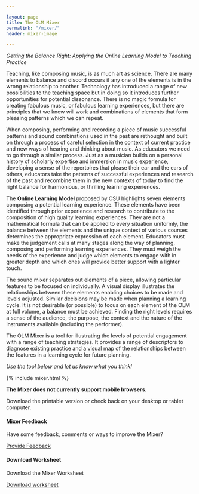 ```yaml
---

layout: page
title: The OLM Mixer
permalink: "/mixer/"
header: mixer-image

---
```


*Getting the Balance Right: Applying the Online Learning Model to Teaching Practice*

Teaching, like composing music, is as much art as science. There are many elements to balance and discord occurs if any one of the elements is in the wrong relationship to another. Technology has introduced a range of new possibilities to the teaching space but in doing so it introduces further opportunities for potential dissonance. There is no magic formula for creating fabulous music, or fabulous learning experiences, but there are principles that we know will work and combinations of elements that form pleasing patterns which we can repeat.

When composing, performing and recording a piece of music successful patterns and sound combinations used in the past are rethought and built on through a process of careful selection in the context of current practice and new ways of hearing and thinking about music. As educators we need to go through a similar process. Just as a musician builds on a personal history of scholarly expertise and immersion in music experience, developing a sense of the repertoires that please their ear and the ears of others, educators take the patterns of successful experiences and research of the past and recombine them in the new contexts of today to find the right balance for harmonious, or thrilling learning experiences.

The **Online Learning Model** proposed by CSU highlights seven elements composing a potential learning experience. These elements have been identified through prior experience and research to contribute to the composition of high quality learning experiences. They are not a mathematical formula that can be applied to every situation uniformly, the balance between the elements and the unique context of various courses determines the appropriate expression of each element. Educators must make the judgement calls at many stages along the way of planning, composing and performing learning experiences. They must weigh the needs of the experience and judge which elements to engage with in greater depth and which ones will provide better support with a lighter touch.

The sound mixer separates out elements of a piece, allowing particular features to be focused on individually. A visual display illustrates the relationships between these elements enabling choices to be made and levels adjusted. Similar decisions may be made when planning a learning cycle. It is not desirable (or possible) to focus on each element of the OLM at full volume, a balance must be achieved. Finding the right levels requires a sense of the audience, the purpose, the context and the nature of the instruments available (including the performer).

The OLM  Mixer is a tool for illustrating the levels of potential engagement with a range of teaching strategies. It provides a range of descriptors to diagnose existing practice and a visual map of the relationships between the features in a learning cycle for future planning.

*Use the tool below and let us know what you think!*

{% include mixer.html %}

<section class="">

<div id="for-mobile" class="u-release orange-bg extra-padding">
    <div class="column-flex container white">
    <p><strong>The Mixer does not currently support mobile browsers</strong>.</p>
    <p>Download the printable version or check back on your desktop or tablet computer.</p>
    </div>
</div>

<div class="row u-release extra-bottom-padding">
  <div class="column-flex">
    <h4 class="">Mixer Feedback</h4>
    <p>Have some feedback, comments or ways to improve the Mixer?</p>
    <p><a href="mailto:tklapdor@csu.edu.au?subject=CSULX Mixer Feedback" class="button">Provide Feedback</a></p>
  </div>
</div>

<div class="row u-release extra-bottom-padding">
  <div class="column-flex">
    <h4 class="">Download Worksheet</h4>
    <p>Download the Mixer Worksheet</p>
    <p><a href="{{ site.baseurl}}/documents/Mixer-Handout.pdf" class="button piwik_download">Download worksheet</a></p>
  </div>
</div>

</section>

